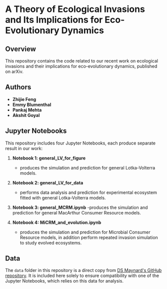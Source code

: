 # A Theory of Ecological Invasions and Its Implications for Eco-Evolutionary Dynamics

## Overview

This repository contains the code related to our recent work on ecological invasions and their implications for eco-evolutionary dynamics, published on arXiv. 

## Authors

- **Zhijie Feng**
- **Emmy Blumenthal**
- **Pankaj Mehta**
- **Akshit Goyal**

## Jupyter Notebooks

This repository includes four Jupyter Notebooks, each produce separate result in our work:

1. **Notebook 1: general_LV_for_figure**
   - produces the simulation and prediction for general Lotka-Volterra models.

2. **Notebook 2: general_LV_for_data**
   - performs data analysis and prediction for experimental ecosystem fitted with general Lotka-Volterra models.

3. **Notebook 3: general_MCRM.ipynb**
   -produces the simulation and prediction for general MacArthur Consumer Resource models.

4. **Notebook 4: MiCRM_and_evolution.ipynb**
   - produces the simulation and prediction for Microbial Consumer Resource models, in addition perform repeated invasion simulation to study evolved ecosystems.

## Data
The `data` folder in this repository is a direct copy from [DS Maynard's GitHub repository](https://github.com/dsmaynard/endpoints). It is included here solely to ensure compatibility with one of the Jupyter Notebooks, which relies on this data for analysis. 
